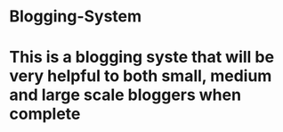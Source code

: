 # Blogging-System
# This is a blogging syste that will be very helpful to both small, medium and large scale bloggers when complete
